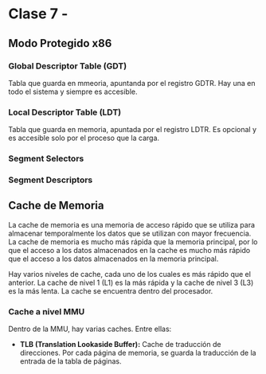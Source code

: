 # Clase 7 -

## Modo Protegido x86

### Global Descriptor Table (GDT)

Tabla que guarda en mmeoria, apuntanda por el registro GDTR. Hay una en todo el sistema y siempre es accesible.

### Local Descriptor Table (LDT)

Tabla que guarda en memoria, apuntada por el registro LDTR. Es opcional y es accesible solo por el proceso que la carga.

### Segment Selectors

### Segment Descriptors

## Cache de Memoria

La cache de memoria es una memoria de acceso rápido que se utiliza para almacenar temporalmente los datos que se utilizan con mayor frecuencia. La cache de memoria es mucho más rápida que la memoria principal, por lo que el acceso a los datos almacenados en la cache es mucho más rápido que el acceso a los datos almacenados en la memoria principal.

Hay varios niveles de cache, cada uno de los cuales es más rápido que el anterior. La cache de nivel 1 (L1) es la más rápida y la cache de nivel 3 (L3) es la más lenta. La cache se encuentra dentro del procesador.

### Cache a nivel MMU

Dentro de la MMU, hay varias caches. Entre ellas:

- **TLB (Translation Lookaside Buffer):** Cache de traducción de direcciones. Por cada página de memoria, se guarda la traducción de la entrada de la tabla de páginas.
